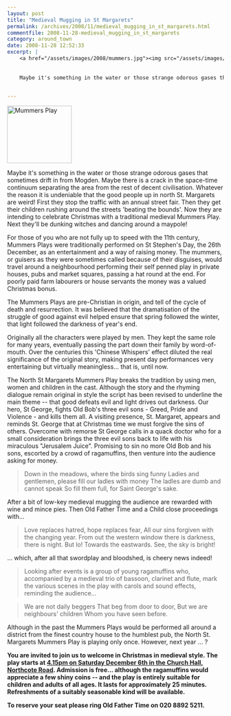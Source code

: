 ```yaml
---
layout: post
title: "Medieval Mugging in St Margarets"
permalink: /archives/2008/11/medieval_mugging_in_st_margarets.html
commentfile: 2008-11-28-medieval_mugging_in_st_margarets
category: around_town
date: 2008-11-28 12:52:33
excerpt: |
    <a href="/assets/images/2008/mummers.jpg"><img src="/assets/images/2008/mummers-thumb.jpg" width="150" height="133" alt="Mummers Play" class="photo right" /></a>
    
    
    Maybe it's something in the water or those strange odorous gases that sometimes drift in from Mogden. Maybe there is a crack in the space-time continuum separating the area from the rest of decent civilisation. Whatever the reason it is undeniable that the good people up in north St. Margarets are weird! First they stop the traffic with an annual street fair. Then they get their children rushing around the streets 'beating the bounds'. Now they are intending to celebrate Christmas with a traditional medieval Mummers Play. Next they'll be dunking witches and dancing around a maypole!
    

---
```


<a href="/assets/images/2008/mummers.jpg"><img src="/assets/images/2008/mummers-thumb.jpg" width="150" height="133" alt="Mummers Play" class="photo right" /></a>

Maybe it's something in the water or those strange odorous gases that sometimes drift in from Mogden. Maybe there is a crack in the space-time continuum separating the area from the rest of decent civilisation. Whatever the reason it is undeniable that the good people up in north St. Margarets are weird! First they stop the traffic with an annual street fair. Then they get their children rushing around the streets 'beating the bounds'. Now they are intending to celebrate Christmas with a traditional medieval Mummers Play. Next they'll be dunking witches and dancing around a maypole!

For those of you who are not fully up to speed with the 11th century, Mummers Plays were traditionally performed on St Stephen's Day, the 26th December, as an entertainment and a way of raising money. The mummers, or guisers as they were sometimes called because of their disguises, would travel around a neighbourhood performing their self penned play in private houses, pubs and market squares, passing a hat round at the end. For poorly paid farm labourers or house servants the money was a valued Christmas bonus.

The Mummers Plays are pre-Christian in origin, and tell of the cycle of death and resurrection. It was believed that the dramatisation of the struggle of good against evil helped ensure that spring followed the winter, that light followed the darkness of year's end.

Originally all the characters were played by men. They kept the same role for many years, eventually passing the part down their family by word-of-mouth. Over the centuries this 'Chinese Whispers' effect diluted the real significance of the original story, making present day performances very entertaining but virtually meaningless... that is, until now.

The North St Margarets Mummers Play breaks the tradition by using men, women and children in the cast. Although the story and the rhyming dialogue remain original in style the script has been revised to underline the main theme -- that good defeats evil and light drives out darkness. Our hero, St George, fights Old Bob's three evil sons - Greed, Pride and Violence - and kills them all. A visiting presence, St. Margaret, appears and reminds St. George that at Christmas time we must forgive the sins of others. Overcome with remorse St George calls in a quack doctor who for a small consideration brings the three evil sons back to life with his miraculous "Jerusalem Juice". Promising to sin no more Old Bob and his sons, escorted by a crowd of ragamuffins, then venture into the audience asking for money.

> Down in the meadows, where the birds sing funny
>  Ladies and gentlemen, please fill our ladles with money
>  The ladles are dumb and cannot speak
>  So fill them full, for Saint George's sake.
> 
 After a bit of low-key medieval mugging the audience are rewarded with wine and mince pies. Then Old Father Time and a Child close proceedings with...

> Love replaces hatred, hope replaces fear,
>  All our sins forgiven with the changing year.
>  From out the western window there is darkness, there is night.
>  But lo! Towards the eastwards. See, the sky is bright!
> 
 ... which, after all that swordplay and bloodshed, is cheery news indeed!
> Looking after events is a group of young ragamuffins who, accompanied by a medieval trio of bassoon, clarinet and flute, mark the various scenes in the play with carols and sound effects, reminding the audience...

> We are not daily beggers
>  That beg from door to door,
>  But we are neighbours' children
>  Whom you have seen before.
> 
> 
 Although in the past the Mummers Plays would be performed all around a district from the finest country house to the humblest pub, the North St. Margarets Mummers Play is playing only once. However, next year ... ?

<strong>You are invited to join us to welcome in Christmas in medieval style. The play starts at [4.15pm on Saturday December 6th in the Church Hall, Northcote Road](/event/play/200705142010). Admission is free... although the ragamuffins would appreciate a few shiny coins -- and the play is entirely suitable for children and adults of all ages. It lasts for approximately 25 minutes. Refreshments of a suitably seasonable kind will be available.

To reserve your seat please ring Old Father Time on 020 8892 5211.</strong>
